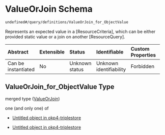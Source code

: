 # ValueOrJoin Schema

```txt
undefined#/query/definitions/ValueOrJoin_for_ObjectValue
```

Represents an expected value in a \[ResourceCriteria], which can be either provided static value or a join on another \[ResourceQuery].

| Abstract            | Extensible | Status         | Identifiable            | Custom Properties | Additional Properties | Access Restrictions | Defined In                                                                     |
| :------------------ | :--------- | :------------- | :---------------------- | :---------------- | :-------------------- | :------------------ | :----------------------------------------------------------------------------- |
| Can be instantiated | No         | Unknown status | Unknown identifiability | Forbidden         | Allowed               | none                | [okp4-triplestore.json\*](schema/okp4-triplestore.json "open original schema") |

## ValueOrJoin\_for\_ObjectValue Type

merged type ([ValueOrJoin](okp4-triplestore-querymsg-definitions-valueorjoin.md))

one (and only one) of

*   [Untitled object in okp4-triplestore](okp4-triplestore-querymsg-definitions-valueorjoin-oneof-0.md "check type definition")

*   [Untitled object in okp4-triplestore](okp4-triplestore-querymsg-definitions-valueorjoin-oneof-1.md "check type definition")
